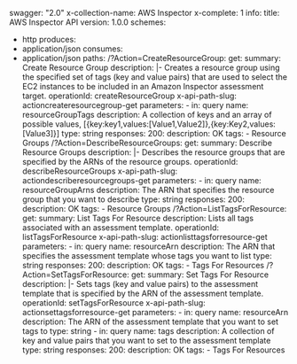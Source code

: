 swagger: "2.0"
x-collection-name: AWS Inspector
x-complete: 1
info:
  title: AWS Inspector API
  version: 1.0.0
schemes:
- http
produces:
- application/json
consumes:
- application/json
paths:
  /?Action=CreateResourceGroup:
    get:
      summary: Create Resource Group
      description: |-
        Creates a resource group using the specified set of tags (key and value pairs) that
                 are used to select the EC2 instances to be included in an Amazon Inspector assessment
                 target.
      operationId: createResourceGroup
      x-api-path-slug: actioncreateresourcegroup-get
      parameters:
      - in: query
        name: resourceGroupTags
        description: A collection of keys and an array of possible values,         [{key:key1,values:[Value1,Value2]},{key:Key2,values:[Value3]}]
        type: string
      responses:
        200:
          description: OK
      tags:
      - Resource Groups
  /?Action=DescribeResourceGroups:
    get:
      summary: Describe Resource Groups
      description: |-
        Describes the resource groups that are specified by the ARNs of the resource
                 groups.
      operationId: describeResourceGroups
      x-api-path-slug: actiondescriberesourcegroups-get
      parameters:
      - in: query
        name: resourceGroupArns
        description: The ARN that specifies the resource group that you want to describe
        type: string
      responses:
        200:
          description: OK
      tags:
      - Resource Groups
  /?Action=ListTagsForResource:
    get:
      summary: List Tags For Resource
      description: Lists all tags associated with an assessment template.
      operationId: listTagsForResource
      x-api-path-slug: actionlisttagsforresource-get
      parameters:
      - in: query
        name: resourceArn
        description: The ARN that specifies the assessment template whose tags you
          want to list
        type: string
      responses:
        200:
          description: OK
      tags:
      - Tags For Resources
  /?Action=SetTagsForResource:
    get:
      summary: Set Tags For Resource
      description: |-
        Sets tags (key and value pairs) to the assessment template that is specified by the
                 ARN of the assessment template.
      operationId: setTagsForResource
      x-api-path-slug: actionsettagsforresource-get
      parameters:
      - in: query
        name: resourceArn
        description: The ARN of the assessment template that you want to set tags
          to
        type: string
      - in: query
        name: tags
        description: A collection of key and value pairs that you want to set to the
          assessment         template
        type: string
      responses:
        200:
          description: OK
      tags:
      - Tags For Resources